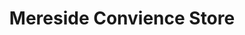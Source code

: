 ---
title: "Mereside Convience Store"
url: /blackpool/mereside-convience-store/
shop: convenience
---